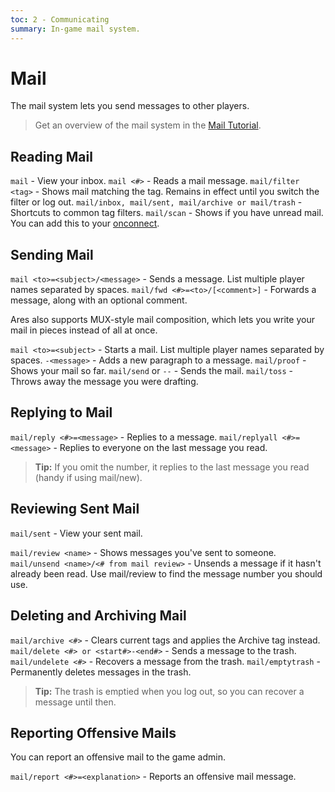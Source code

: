 ```yaml
---
toc: 2 - Communicating
summary: In-game mail system.
---
```

# Mail

The mail system lets you send messages to other players.

> Get an overview of the mail system in the [Mail Tutorial](/help/mail_tutorial).

## Reading Mail

`mail` - View your inbox.
`mail <#>` - Reads a mail message.
`mail/filter <tag>` - Shows mail matching the tag.  Remains in effect until you switch the filter or log out.
`mail/inbox, mail/sent, mail/archive or mail/trash` - Shortcuts to common tag filters.
`mail/scan` - Shows if you have unread mail. You can add this to your [onconnect](/help/onconnect).

## Sending Mail

`mail <to>=<subject>/<message>` - Sends a message.  List multiple player names separated by spaces.
`mail/fwd <#>=<to>/[<comment>]` - Forwards a message, along with an optional comment.

Ares also supports MUX-style mail composition, which lets you write your mail in pieces instead of all at once.

`mail <to>=<subject>` - Starts a mail.   List multiple player names separated by spaces.
`-<message>` - Adds a new paragraph to a message.
`mail/proof` - Shows your mail so far.
`mail/send` or `--` - Sends the mail.
`mail/toss` - Throws away the message you were drafting.

## Replying to Mail

`mail/reply <#>=<message>` - Replies to a message.
`mail/replyall <#>=<message>` - Replies to everyone on the last message you read.

> **Tip:** If you omit the number, it replies to the last message you read (handy if using mail/new).

## Reviewing Sent Mail

`mail/sent` - View your sent mail.

`mail/review <name>` - Shows messages you've sent to someone.
`mail/unsend <name>/<# from mail review>` - Unsends a message if it hasn't already been read.  Use mail/review to find the message number you should use.

## Deleting and Archiving Mail

`mail/archive <#>` - Clears current tags and applies the Archive tag instead.
`mail/delete <#> or <start#>-<end#>` - Sends a message to the trash.
`mail/undelete <#>` - Recovers a message from the trash.
`mail/emptytrash` - Permanently deletes messages in the trash.

> **Tip:** The trash is emptied when you log out, so you can recover a message until then.

## Reporting Offensive Mails

You can report an offensive mail to the game admin.

`mail/report <#>=<explanation>` - Reports an offensive mail message.
